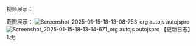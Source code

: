 视频展示：

截图展示：
![Screenshot_2025-01-15-18-13-08-753_org autojs autojspro](https://github.com/user-attachments/assets/2ec0a7c3-1b8c-4aea-9348-e1e5f2504519)
![Screenshot_2025-01-15-18-13-14-671_org autojs autojspro](https://github.com/user-attachments/assets/ff78d47d-7255-4814-a7de-368cfbf61e59)
【更新日志】
1.无
